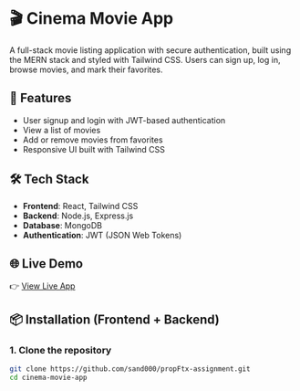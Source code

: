 # 🎬 Cinema Movie App

A full-stack movie listing application with secure authentication, built using the MERN stack and styled with Tailwind CSS. Users can sign up, log in, browse movies, and mark their favorites.

## 🚀 Features

- User signup and login with JWT-based authentication
- View a list of movies
- Add or remove movies from favorites
- Responsive UI built with Tailwind CSS

## 🛠️ Tech Stack

- **Frontend**: React, Tailwind CSS
- **Backend**: Node.js, Express.js
- **Database**: MongoDB
- **Authentication**: JWT (JSON Web Tokens)

## 🌐 Live Demo

👉 [View Live App](https://roaring-llama-0da037.netlify.app/)

## 📦 Installation (Frontend + Backend)

### 1. Clone the repository

```bash
git clone https://github.com/sand000/propFtx-assignment.git
cd cinema-movie-app
